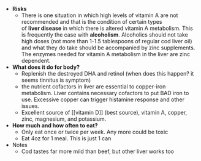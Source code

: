   * **Risks**
    * There is one situation in which high levels of vitamin A are not recommended and that is the condition of certain types of **liver disease** in which there is altered vitamin A metabolism. This is frequently the case with **alcoholism**. Alcoholics should not take high doses (not more than 1-1.5 tablespoons of regular cod liver oil) and what they do take should be accompanied by zinc supplements. The enzymes needed for vitamin A metabolism in the liver are zinc dependent.
  * **What does it do for body?**
    * Replenish the destroyed DHA and retinol (when does this happen? it seems tinnitus is symptom)
    * the nutrient cofactors in liver are essential to copper-iron metabolism. Liver contains necessary cofactors to put BAD iron to use. Excessive copper can trigger histamine response and other issues.
    * Excellent source of [[vitamin D]] (best source), vitamin A, copper, zinc, magnesium, and potassium.
  * **How much and how often to eat?**
    * Only eat once or twice per week. Any more could be toxic
    * Eat 4oz for 1 meal. This is just 1 can
  * Notes
    * Cod tastes far more mild than beef, but other liver works too